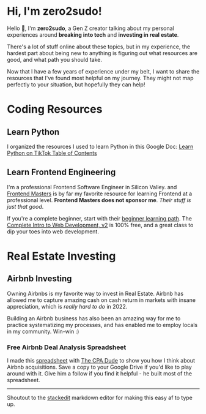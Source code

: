# Hi, I'm zero2sudo! 

Hello 👋, I'm **zero2sudo**, a Gen Z creator talking about my personal experiences around  **breaking into tech** and **investing in real estate**. 

There's a lot of stuff online about these topics, but in my experience, the hardest part about being new to anything is figuring out what resources are good, and what path you should take. 

Now that I have a few years of experience under my belt, I want to share the resources that I've found most helpful on my journey. They might not map perfectly to your situation, but hopefully they can help!

# Coding Resources

## Learn Python

I organized the resources I used to learn Python in this Google Doc:
[Learn Python on TikTok Table of Contents](https://docs.google.com/document/d/1QeZE92qQMW8QP6EH08DnEP5rcHwBowXwhqtALgDKPBw/edit?usp=sharing)

## Learn Frontend Engineering

I'm a professional Frontend Software Engineer in Silicon Valley. and [Frontend Masters](www.frontendmasters.com) is by far my favorite resource for learning Frontend at a professional level.  **Frontend Masters does not sponsor me**. _Their stuff is just that good_.

If you're a complete beginner, start with their [beginner learning path](https://frontendmasters.com/learn/). The [Complete Intro to Web Development, v2](https://frontendmasters.com/courses/web-development-v2/) is 100% free, and a great class to dip your toes into web development.

# Real Estate Investing

## Airbnb Investing
Owning Airbnbs is my favorite way to invest in Real Estate. Airbnb has allowed me to capture amazing cash on cash return in markets with insane appreciation, which is _really hard to do_ in 2022. 

Building an Airbnb business has also been an amazing way for me to practice systematizing my processes, and has enabled me to employ locals in my community. Win-win :) 

### Free Airbnb Deal Analysis Spreadsheet
I made this [spreadsheet](https://docs.google.com/spreadsheets/d/1-vzEiDGUP6ygfqx3g54QC5_wEeCPTSNh68822gCn6d0/edit?usp=sharing) with [The CPA Dude](https://tiktok.com/@thecpadude) to show you how I think about Airbnb acquisitions. Save a copy to your Google Drive if you'd like to play around with it. Give him a follow if you find it helpful - he built most of the spreadsheet.




------
Shoutout to the [stackedit](https://stackedit.io/app) markdown editor for making this easy af to type up.


